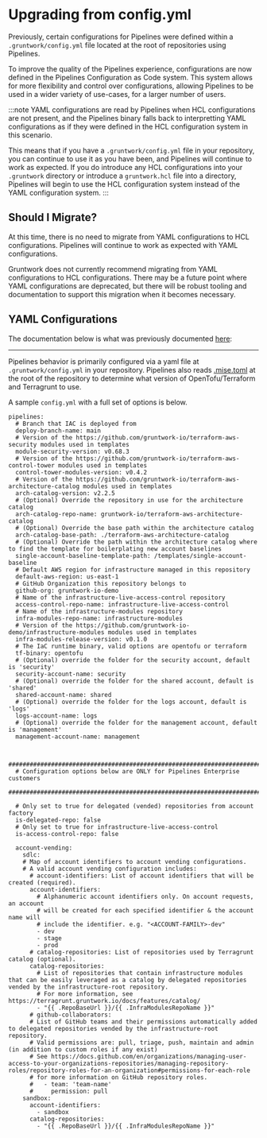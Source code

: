 # Upgrading from config.yml

Previously, certain configurations for Pipelines were defined within a `.gruntwork/config.yml` file located at the root of repositories using Pipelines.

To improve the quality of the Pipelines experience, configurations are now defined in the Pipelines Configuration as Code system. This system allows for more flexibility and control over configurations, allowing Pipelines to be used in a wider variety of use-cases, for a larger number of users.

:::note
YAML configurations are read by Pipelines when HCL configurations are not present, and the Pipelines binary falls back to interpretting YAML configurations as if they were defined in the HCL configuration system in this scenario.

This means that if you have a `.gruntwork/config.yml` file in your repository, you can continue to use it as you have been, and Pipelines will continue to work as expected. If you do introduce any HCL configurations into your `.gruntwork` directory or introduce a `gruntwork.hcl` file into a directory, Pipelines will begin to use the HCL configuration system instead of the YAML configuration system.
:::

## Should I Migrate?

At this time, there is no need to migrate from YAML configurations to HCL configurations. Pipelines will continue to work as expected with YAML configurations.

Gruntwork does not currently recommend migrating from YAML configurations to HCL configurations. There may be a future point where YAML configurations are deprecated, but there will be robust tooling and documentation to support this migration when it becomes necessary.

## YAML Configurations

The documentation below is what was previously documented [here](../overview/configuration.md):

---

Pipelines behavior is primarily configured via a yaml file at `.gruntwork/config.yml` in your repository. Pipelines also reads [.mise.toml](https://docs.gruntwork.io/pipelines/upgrading/upgrading-from-infrastructure-pipelines#adding-misetoml) at the root of the repository to determine what version of OpenTofu/Terraform and Terragrunt to use.

A sample `config.yml` with a full set of options is below.

```
pipelines:
  # Branch that IAC is deployed from
  deploy-branch-name: main
  # Version of the https://github.com/gruntwork-io/terraform-aws-security modules used in templates
  module-security-version: v0.68.3
  # Version of the https://github.com/gruntwork-io/terraform-aws-control-tower modules used in templates
  control-tower-modules-version: v0.4.2
  # Version of the https://github.com/gruntwork-io/terraform-aws-architecture-catalog modules used in templates
  arch-catalog-version: v2.2.5
  # (Optional) Override the repository in use for the architecture catalog
  arch-catalog-repo-name: gruntwork-io/terraform-aws-architecture-catalog
  # (Optional) Override the base path within the architecture catalog
  arch-catalog-base-path: ./terraform-aws-architecture-catalog
  # (Optional) Override the path within the architecture catalog where to find the template for boilerplating new account baselines
  single-account-baseline-template-path: /templates/single-account-baseline
  # Default AWS region for infrastructure managed in this repository
  default-aws-region: us-east-1
  # GitHub Organization this repository belongs to
  github-org: gruntwork-io-demo
  # Name of the infrastructure-live-access-control repository
  access-control-repo-name: infrastructure-live-access-control
  # Name of the infrastructure-modules repository
  infra-modules-repo-name: infrastructure-modules
  # Version of the https://github.com/gruntwork-io-demo/infrastructure-modules modules used in templates
  infra-modules-release-version: v0.1.0
  # The IaC runtime binary, valid options are opentofu or terraform
  tf-binary: opentofu
  # (Optional) override the folder for the security account, default is 'security'
  security-account-name: security
  # (Optional) override the folder for the shared account, default is 'shared'
  shared-account-name: shared
  # (Optional) override the folder for the logs account, default is 'logs'
  logs-account-name: logs
  # (Optional) override the folder for the management account, default is 'management'
  management-account-name: management


  ###########################################################################
  # Configuration options below are ONLY for Pipelines Enterprise customers
  ###########################################################################

  # Only set to true for delegated (vended) repositories from account factory
  is-delegated-repo: false
  # Only set to true for infrastructure-live-access-control
  is-access-control-repo: false

  account-vending:
    sdlc:
    # Map of account identifiers to account vending configurations.
    # A valid account vending configuration includes:
      # account-identifiers: List of account identifiers that will be created (required).
      account-identifiers:
        # Alphanumeric account identifiers only. On account requests, an account
        # will be created for each specified identifier & the account name will
        # include the identifier. e.g. "<ACCOUNT-FAMILY>-dev"
        - dev
        - stage
        - prod
      # catalog-repositories: List of repositories used by Terragrunt catalog (optional).
      catalog-repositories:
        # List of repositories that contain infrastructure modules that can be easily leveraged as a catalog by delegated repositories vended by the infrastructure-root repository.
        # For more information, see https://terragrunt.gruntwork.io/docs/features/catalog/
        - "{{ .RepoBaseUrl }}/{{ .InfraModulesRepoName }}"
      # github-collaborators:
      # List of GitHub teams and their permissions automatically added to delegated repositories vended by the infrastructure-root repository.
      # Valid permissions are: pull, triage, push, maintain and admin (in addition to custom roles if any exist)
      # See https://docs.github.com/en/organizations/managing-user-access-to-your-organizations-repositories/managing-repository-roles/repository-roles-for-an-organization#permissions-for-each-role
      # for more information on GitHub repository roles.
      #   - team: 'team-name'
      #     permission: pull
    sandbox:
      account-identifiers:
        - sandbox
      catalog-repositories:
        - "{{ .RepoBaseUrl }}/{{ .InfraModulesRepoName }}"
```



<!-- ##DOCS-SOURCER-START
{
  "sourcePlugin": "local-copier",
  "hash": "3f98994f1dd4c6c737ba3812f743bc07"
}
##DOCS-SOURCER-END -->
